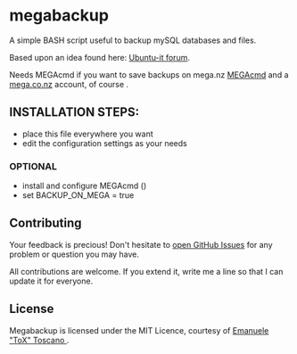 megabackup
==========

A simple BASH script useful to backup mySQL databases and files.

Based upon an idea found here: [Ubuntu-it forum](http://forum.ubuntu-it.org/viewtopic.php?p=3284474#p3284474).

Needs MEGAcmd if you want to save backups on mega.nz [MEGAcmd](https://mega.nz/cmd) and a [mega.co.nz](https://mega.nz/) account, of course .


## INSTALLATION STEPS:
* place this file everywhere you want
* edit the configuration settings as your needs

### OPTIONAL
* install and configure MEGAcmd ()
* set BACKUP_ON_MEGA = true

## Contributing

Your feedback is precious! Don't hesitate to [open GitHub Issues](https://github.com/ToX82/megabackup/issues) for any problem or question you may have.

All contributions are welcome. If you extend it, write me a line so that I can update it for everyone.

## License

Megabackup is licensed under the MIT Licence, courtesy of [Emanuele "ToX" Toscano ](http://emanuele.itoscano.com/).
